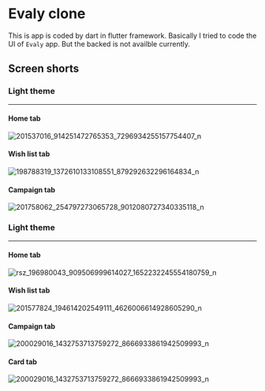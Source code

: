 # Evaly clone

This is app is coded by dart in flutter framework.
Basically I tried to code the UI of `Evaly` app.
But the backed is not availble currently.

## Screen shorts

### Light theme
--------------

#### Home tab

![201537016_914251472765353_7296934255157754407_n](https://user-images.githubusercontent.com/68919043/121868900-53e50700-cd23-11eb-898a-e1bd40a2279b.jpg)

#### Wish list tab

![198788319_1372610133108551_879292632296164834_n](https://user-images.githubusercontent.com/68919043/121869201-9b6b9300-cd23-11eb-82f1-773d07fdd89d.jpg)

#### Campaign tab

![201758062_254797273065728_9012080727340335118_n](https://user-images.githubusercontent.com/68919043/121869333-c0f89c80-cd23-11eb-9462-28763bae0487.jpg)


### Light theme
--------------

#### Home tab

![rsz_196980043_909506999614027_1652232245554180759_n](https://user-images.githubusercontent.com/68919043/123374758-75f34a80-d5a9-11eb-948b-cf3c6d8adb79.jpg)


#### Wish list tab
![201577824_194614202549111_4626006614928605290_n](https://user-images.githubusercontent.com/68919043/121870433-dc17dc00-cd24-11eb-8883-9b3db48a37fe.jpg)


#### Campaign tab


![200029016_1432753713759272_8666933861942509993_n](https://user-images.githubusercontent.com/68919043/121870551-fea9f500-cd24-11eb-8b7d-200da9491189.jpg)

#### Card tab


![200029016_1432753713759272_8666933861942509993_n](https://user-images.githubusercontent.com/68919043/121870732-26995880-cd25-11eb-9473-5369d863ad1c.jpg)
